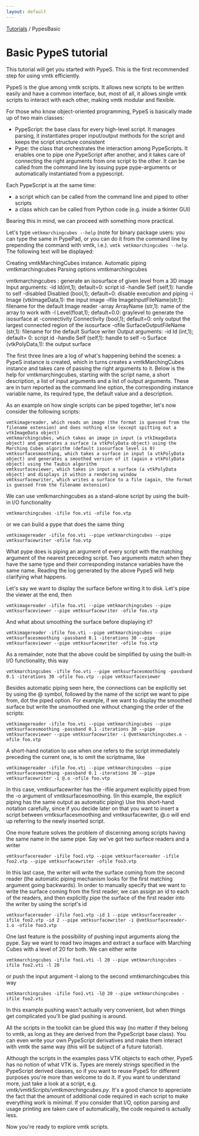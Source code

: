 ```yaml
---
layout: default
---
```


[Tutorials](http://www.vmtk.org/Tutorials) / PypesBasic

Basic PypeS tutorial
==========

This tutorial will get you started with PypeS. This is the first recommended step for using vmtk efficiently.

PypeS is the glue among vmtk scripts. It allows new scripts to be written easily and have a common interface, but, most of all, it allows single vmtk scripts to interact with each other, making vmtk modular and flexible.

For those who know object-oriented programming, PypeS is basically made up of two main classes:

+ PypeScript: the base class for every high-level script. It manages parsing, it instantiates proper input/output methods for the script and keeps the script structure consistent
+ Pype: the class that orchestrates the interaction among PypeScripts. It enables one to pipe one PypeScript after another, and it takes care of connecting the right arguments from one script to the other. It can be called from the command line by issuing pype pype-arguments or automatically instantiated from a pypescript. 

Each PypeScript is at the same time:

+ a script which can be called from the command line and piped to other scripts
+ a class which can be called from Python code (e.g. inside a tkinter GUI) 

Bearing this in mind, we can proceed with something more practical.

Let's type `vmtkmarchingcubes --help` (note for binary package users: you can type the same in PypePad, or you can do it from the command line by prepending the command with vmtk, i.e.). `vmtk vmtkmarchingcubes --help`. The following text will be displayed:

Creating vmtkMarchingCubes instance.
Automatic piping vmtkmarchingcubes
Parsing options vmtkmarchingcubes

vmtkmarchingcubes : generate an isosurface of given level from a 3D
image
Input arguments:
  -id Id(int,1); default=0: script id
  -handle Self (self,1): handle to self
  -disabled Disabled (bool,1); default=0: disable execution and 
    piping
  -i Image (vtkImageData,1): the input image
  -ifile ImageInputFileName(str,1): filename for the default Image
    reader
  -array ArrayName (str,1): name of the array to work with
  -l Level(float,1); default=0.0: graylevel to generate the 
    isosurface at
  -connectivity Connectivity (bool,1); default=0: only output the 
    largest connected region of the isosurface
  -ofile SurfaceOutputFileName (str,1): filename for the default
    Surface writer
 Output arguments:
  -id Id (int,1); default= 0: script id
  -handle Self (self,1): handle to self
  -o Surface (vtkPolyData,1): the output surface

The first three lines are a log of what's happening behind the scenes: a PypeS instance is created, which in turns creates a vmtkMarchingCubes instance and takes care of passing the right arguments to it. Below is the help for vmtkmarchingcubes, starting with the script name, a short description, a list of input arguments and a list of output arguments. These are in turn reported as the command line option, the corresponding instance variable name, its required type, the default value and a description.

As an example on how single scripts can be piped together, let's now consider the following scripts:

    vmtkimagereader, which reads an image (the format is guessed from the filename extension) and does nothing else (except spitting out a vtkImageData object)
    vmtkmarchingcubes, which takes an image in input (a vtkImageData object) and generates a surface (a vtkPolyData object) using the Marching Cubes algorithm (default isosurface level is 0)
    vmtksurfacesmoothing, which takes a surface in input (a vtkPolyData object) and generates a smoothed version of it (again a vtkPolyData object) using the Taubin algorithm
    vmtksurfaceviewer, which takes in input a surface (a vtkPolyData object) and displays it within a rendering window
    vmtksurfacewriter, which writes a surface to a file (again, the format is guessed from the filename extension) 

We can use vmtkmarchingcubes as a stand-alone script by using the built-in I/O functionality

    vmtkmarchingcubes -ifile foo.vti -ofile foo.vtp

or we can build a pype that does the same thing

    vmtkimagereader -ifile foo.vti --pipe vmtkmarchingcubes --pipe vmtksurfacewriter -ofile foo.vtp

What pype does is piping an argument of every script with the matching argument of the nearest preceding script. Two arguments match when they have the same type and their corresponding instance variables have the same name. Reading the log generated by the above PypeS will help clarifying what happens.

Let's say we want to display the surface before writing it to disk. Let's pipe the viewer at the end, then

    vmtkimagereader -ifile foo.vti --pipe vmtkmarchingcubes --pipe vmtksurfaceviewer --pipe vmtksurfacewriter -ofile foo.vtp

And what about smoothing the surface before displaying it?

    vmtkimagereader -ifile foo.vti --pipe vmtkmarchingcubes --pipe vmtksurfacesmoothing -passband 0.1 -iterations 30 --pipe vmtksurfaceviewer --pipe vmtksurfacewriter -ofile foo.vtp

As a remainder, note that the above could be simplified by using the built-in I/O functionality, this way

    vmtkmarchingcubes -ifile foo.vti --pipe vmtksurfacesmoothing -passband 0.1 -iterations 30 -ofile foo.vtp --pipe vmtksurfaceviewer

Besides automatic piping seen here, the connections can be explicitly set by using the @ symbol, followed by the name of the script we want to pipe from, dot the piped option. For example, if we want to display the smoothed surface but write the unsmoothed one without changing the order of the scripts:

    vmtkimagereader -ifile foo.vti --pipe vmtkmarchingcubes --pipe vmtksurfacesmoothing -passband 0.1 -iterations 30 --pipe vmtksurfaceviewer --pipe vmtksurfacewriter -i @vmtkmarchingcubes.o -ofile foo.vtp

A short-hand notation to use when one refers to the script immediately preceding the current one, is to omit the scriptname, like

    vmtkimagereader -ifile foo.vti --pipe vmtkmarchingcubes --pipe vmtksurfacesmoothing -passband 0.1 -iterations 30 --pipe vmtksurfacewriter -i @.o -ofile foo.vtp

In this case, vmtksurfacewriter has the -ifile argument explicitly piped from the -o argument of vmtksurfacesmoothing. (In this example, the explicit piping has the same output as automatic piping) Use this short-hand notation carefully, since if you decide later on that you want to insert a script between vmtksurfacesmoothing and vmtksurfacewriter, @.o will end up referring to the newly inserted script.

One more feature solves the problem of discerning among scripts having the same name in the same pipe. Say we've got two surface readers and a writer

    vmtksurfacereader -ifile foo1.vtp --pipe vmtksurfacereader -ifile foo2.vtp --pipe vmtksurfacewriter -ofile foo3.vtp

In this last case, the writer will write the surface coming from the second reader (the automatic piping mechanism looks for the first matching argument going backwards). In order to manually specify that we want to write the surface coming from the first reader, we can assign an id to each of the readers, and then explicitly pipe the surface of the first reader into the writer by using the script's id

    vmtksurfacereader -ifile foo1.vtp -id 1 --pipe vmtksurfacereader -ifile foo2.vtp -id 2 --pipe vmtksurfacewriter -i @vmtksurfacereader-1.o -ofile foo3.vtp

One last feature is the possibility of pushing input arguments along the pype. Say we want to read two images and extract a surface with Marching Cubes with a level of 20 for both. We can either write

    vmtkmarchingcubes -ifile foo1.vti -l 20 --pipe vmtkmarchingcubes -ifile foo2.vti -l 20

or push the input argument -l along to the second vmtkmarchingcubes this way

    vmtkmarchingcubes -ifile foo1.vti -l@ 20 --pipe vmtkmarchingcubes -ifile foo2.vti

In this example pushing wasn't actually very convenient, but when things get complicated you'll be glad pushing is around.

All the scripts in the toolkit can be glued this way (no matter if they belong to vmtk, as long as they are derived from the PypeScript base class). You can even write your own PypeScript derivatives and make them interact with vmtk the same way (this will be subject of a future tutorial).

Although the scripts in the examples pass VTK objects to each other, PypeS has no notion of what VTK is. Types are merely strings specified in the PypeScript derived classes, so if you want to reuse PypeS for different purposes you're more than welcome to do it. If you want to understand more, just take a look at a script, e.g. *vmtk/vmtkScripts/vmtkmarchingcubes.py*. It's a good chance to appreciate the fact that the amount of additional code required in each script to make everything work is minimal. If you consider that I/O, option parsing and usage printing are taken care of automatically, the code required is actually less.

Now you're ready to explore vmtk scripts. 

